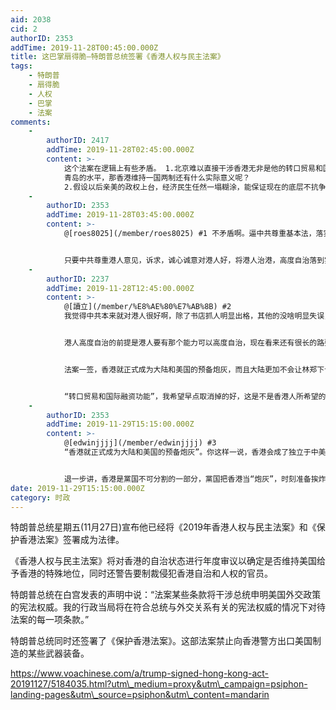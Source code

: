 ```yaml
---
aid: 2038
cid: 2
authorID: 2353
addTime: 2019-11-28T00:45:00.000Z
title: 这巴掌扇得脆—特朗普总统签署《香港人权与民主法案》
tags:
    - 特朗普
    - 扇得脆
    - 人权
    - 巴掌
    - 法案
comments:
    -
        authorID: 2417
        addTime: 2019-11-28T02:45:00.000Z
        content: >-
            这个法案在逻辑上有些矛盾。 1.北京难以直接干涉香港无非是他的转口贸易和国际融资功能无法替代，如果美国把香港的关税政策调整成上海
            青岛的水平，那香港维持一国两制还有什么实际意义呢？
            2.假设以后亲美的政权上台，经济民生任然一塌糊涂，能保证现在的底层不抗争吗？如果抗争了还要不要镇压？那这个算谁的责任？中共还是美国？
    -
        authorID: 2353
        addTime: 2019-11-28T03:45:00.000Z
        content: >-
            @[roes8025](/member/roes8025) #1 不矛盾啊。逼中共尊重基本法，落实普选，成立独立调查，林郑下台…一些。


            只要中共尊重港人意见，诉求，诚心诚意对港人好，将港人治港，高度自治落到实处，不乱来，表现好，“转口贸易和国际融资功能…“就不会受影响，官员就不会被制裁。
    -
        authorID: 2237
        addTime: 2019-11-28T12:45:00.000Z
        content: >-
            @[讀立](/member/%E8%AE%80%E7%AB%8B) #2
            我觉得中共本来就对港人很好啊，除了书店抓人明显出格，其他的没啥明显失误，


            港人高度自治的前提是港人要有那个能力可以高度自治，现在看来还有很长的路要走。


            法案一签，香港就正式成为大陆和美国的预备炮灰，而且大陆更加不会让林郑下台了。


            “转口贸易和国际融资功能”，我希望早点取消掉的好，这是不是香港人所希望的？
    -
        authorID: 2353
        addTime: 2019-11-29T15:15:00.000Z
        content: >-
            @[edwinjjjj](/member/edwinjjjj) #3
            “香港就正式成为大陆和美国的预备炮灰”。你这样一说，香港会成了独立于中美之间的地区，你在宣传港独，是个港独分子。


            退一步讲，香港是黨国不可分割的一部分，黨国把香港当“炮灰”，时刻准备挨炸，送死，毁灭，黨有这么坏吗？你居心叵测，在陷黨不义啊。：)
date: 2019-11-29T15:15:00.000Z
category: 时政
---
```


特朗普总统星期五(11月27日)宣布他已经将《2019年香港人权与民主法案》和《保护香港法案》签署成为法律。

《香港人权与民主法案》将对香港的自治状态进行年度审议以确定是否维持美国给予香港的特殊地位，同时还警告要制裁侵犯香港自治和人权的官员。

特朗普总统在白宫发表的声明中说：“法案某些条款将干涉总统申明美国外交政策的宪法权威。我的行政当局将在符合总统与外交关系有关的宪法权威的情况下对待法案的每一项条款。”

特朗普总统同时还签署了《保护香港法案》。这部法案禁止向香港警方出口美国制造的某些武器装备。

https://www.voachinese.com/a/trump-signed-hong-kong-act-20191127/5184035.html?utm\_medium=proxy&utm\_campaign=psiphon-landing-pages&utm\_source=psiphon&utm\_content=mandarin
